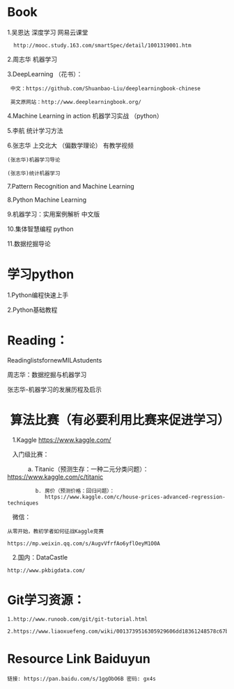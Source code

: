 # Book
1.吴恩达 深度学习 网易云课堂   

      http://mooc.study.163.com/smartSpec/detail/1001319001.htm  

2.周志华 机器学习  

3.DeepLearning （花书）：  

     中文：https://github.com/Shuanbao-Liu/deeplearningbook-chinese  

     英文原网站：http://www.deeplearningbook.org/    

4.Machine Learning in action 机器学习实战 （python）  

5.李航 统计学习方法  

6.张志华 上交北大 （偏数学理论） 有教学视频      

    (张志华)机器学习导论  

    (张志华)统计机器学习  

7.Pattern Recognition and Machine Learning  

8.Python Machine Learning  

9.机器学习：实用案例解析 中文版  

10.集体智慧编程  python  

11.数据挖掘导论

# 学习python  

1.Python编程快速上手  

2.Python基础教程  


# Reading：  

ReadinglistsfornewMILAstudents  

周志华：数据挖掘与机器学习  

张志华-机器学习的发展历程及启示    

#  算法比赛（有必要利用比赛来促进学习）  

    1.Kaggle  https://www.kaggle.com/     
    
    入门级比赛：  
    
             a. Titanic（预测生存：一种二元分类问题）：  
                https://www.kaggle.com/c/titanic   
                
             b. 房价（预测价格：回归问题）：  
                https://www.kaggle.com/c/house-prices-advanced-regression-techniques
    微信：  
    
    从零开始，教初学者如何征战Kaggle竞赛  
    
    https://mp.weixin.qq.com/s/AugvVfrfAo6yflOeyM1O0A  
    
    2.国内：DataCastle   
    
    http://www.pkbigdata.com/

# Git学习资源：  

    1.http://www.runoob.com/git/git-tutorial.html  

    2.https://www.liaoxuefeng.com/wiki/0013739516305929606dd18361248578c67b8067c8c017b000/    

# Resource Link Baiduyun   

    链接: https://pan.baidu.com/s/1ggObO6B 密码: gx4s

